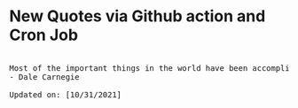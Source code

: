 # New Quotes via Github action and Cron Job

<pre>
<!-- #quote -->
Most of the important things in the world have been accomplished by people who have kept on trying when there seemed to be no hope at all.
- Dale Carnegie

Updated on: [10/31/2021]
<!-- #quoteEnd -->
</pre>
